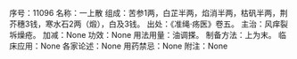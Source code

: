 序号：11096
名称：一上散
组成：苦参1两，白芷半两，焰消半两，枯矾半两，荆芥穗3钱，寒水石2两（煅），白及3钱。
出处：《准绳·疡医》卷五。
主治：风痒裂坼燥疮。
加减：None
功效：None
用法用量：油调搽。
制备方法：上为末。
临床应用：None
各家论述：None
用药禁忌：None
附注：None
